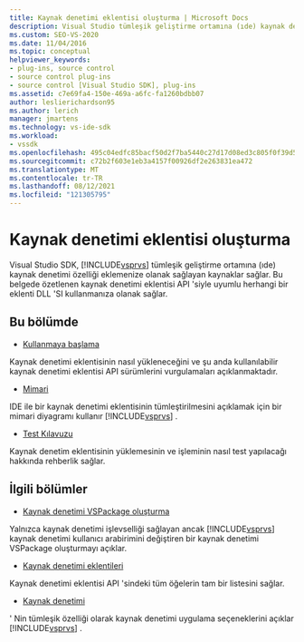 ```yaml
---
title: Kaynak denetimi eklentisi oluşturma | Microsoft Docs
description: Visual Studio tümleşik geliştirme ortamına (ıde) kaynak denetimi özelliği ekleyen bir kaynak denetimi eklentisi oluşturmayı öğrenin.
ms.custom: SEO-VS-2020
ms.date: 11/04/2016
ms.topic: conceptual
helpviewer_keywords:
- plug-ins, source control
- source control plug-ins
- source control [Visual Studio SDK], plug-ins
ms.assetid: c7e69fa4-150e-469a-a6fc-fa1260bdbb07
author: leslierichardson95
ms.author: lerich
manager: jmartens
ms.technology: vs-ide-sdk
ms.workload:
- vssdk
ms.openlocfilehash: 495c04edfc85bacf50d2f7ba5440c27d17d08ed3c805f0f39d55408f6a6969a5
ms.sourcegitcommit: c72b2f603e1eb3a4157f00926df2e263831ea472
ms.translationtype: MT
ms.contentlocale: tr-TR
ms.lasthandoff: 08/12/2021
ms.locfileid: "121305795"
---
```

# <a name="create-a-source-control-plug-in"></a>Kaynak denetimi eklentisi oluşturma
Visual Studio SDK, [!INCLUDE[vsprvs](../../code-quality/includes/vsprvs_md.md)] tümleşik geliştirme ortamına (ıde) kaynak denetimi özelliği eklemenize olanak sağlayan kaynaklar sağlar. Bu belgede özetlenen kaynak denetimi eklentisi API 'siyle uyumlu herhangi bir eklenti DLL 'SI kullanmanıza olanak sağlar.

## <a name="in-this-section"></a>Bu bölümde
- [Kullanmaya başlama](../../extensibility/internals/getting-started-with-source-control-plug-ins.md)

 Kaynak denetimi eklentisinin nasıl yükleneceğini ve şu anda kullanılabilir kaynak denetimi eklentisi API sürümlerini vurgulamaları açıklanmaktadır.

- [Mimari](../../extensibility/internals/source-control-plug-in-architecture.md)

 IDE ile bir kaynak denetimi eklentisinin tümleştirilmesini açıklamak için bir mimari diyagramı kullanır [!INCLUDE[vsprvs](../../code-quality/includes/vsprvs_md.md)] .

- [Test Kılavuzu](../../extensibility/internals/test-guide-for-source-control-plug-ins.md)

 Kaynak denetim eklentisinin yüklemesinin ve işleminin nasıl test yapılacağı hakkında rehberlik sağlar.

## <a name="related-sections"></a>İlgili bölümler
- [Kaynak denetimi VSPackage oluşturma](../../extensibility/internals/creating-a-source-control-vspackage.md)

 Yalnızca kaynak denetimi işlevselliği sağlayan ancak [!INCLUDE[vsprvs](../../code-quality/includes/vsprvs_md.md)] kaynak denetimi kullanıcı arabirimini değiştiren bir kaynak denetimi VSPackage oluşturmayı açıklar.

- [Kaynak denetimi eklentileri](../../extensibility/source-control-plug-ins.md)

 Kaynak denetimi eklentisi API 'sindeki tüm öğelerin tam bir listesini sağlar.

- [Kaynak denetimi](../../extensibility/internals/source-control.md)

 ' Nin tümleşik özelliği olarak kaynak denetimi uygulama seçeneklerini açıklar [!INCLUDE[vsprvs](../../code-quality/includes/vsprvs_md.md)] .

